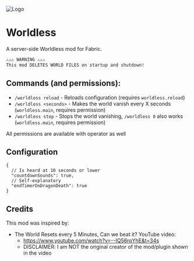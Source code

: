 ﻿![Logo](https://i.imgur.com/udSDGS8.png)

# Worldless
A server-side Worldless mod for Fabric.

```txt
⚠️⚠️⚠️ WARNING ⚠️⚠️⚠️
This mod DELETES WORLD FILES on startup and shutdown!
```

## Commands (and permissions):
- `/worldless reload` - Reloads configuration (requires `worldless.reload`)
- `/worldless <seconds>` - Makes the world vanish every X seconds (`worldless.main`, requires permission)
- `/worldless stop` - Stops the world vanishing, `/worldless 0` also works (`worldless.main`, requires permission)

All permissions are available with operator as well

## Configuration
```json5
{
  // Is heard at 10 seconds or lower
  "countdownSounds": true,
  // Self-explanatory
  "endTimerOnDragonDeath": true
}
```

## Credits
This mod was inspired by:
- The World Resets every 5 Minutes, Can we beat it? YouTube video: 
  - https://www.youtube.com/watch?v=--IQ56rqYhE&t=34s
  - DISCLAIMER: I am NOT the original creator of the mod/plugin shown in the video
